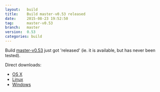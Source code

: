 ```yaml
---
layout:   build
title:    Build master-v0.53 released
date:     2015-08-23 19:52:50
tag:      master-v0.53
branch:   master
version:  0.53
categories: build
---
```

Build [master-v0.53][github-release] just got 'released' (ie. it is available, but has never been tested).

Direct downloads:

  - [OS X][osx-download]
  - [Linux][linux-download]
  - [Windows][windows-download]

[osx-download]: https://github.com/cor/LD33/releases/download/master-v0.53/osx_master-v0.53.zip
[linux-download]: https://github.com/cor/LD33/releases/download/master-v0.53/linux_master-v0.53.zip
[windows-download]: https://github.com/cor/LD33/releases/download/master-v0.53/windows_master-v0.53.zip
[github-release]: https://github.com/cor/LD33/releases/tag/master-v0.53
